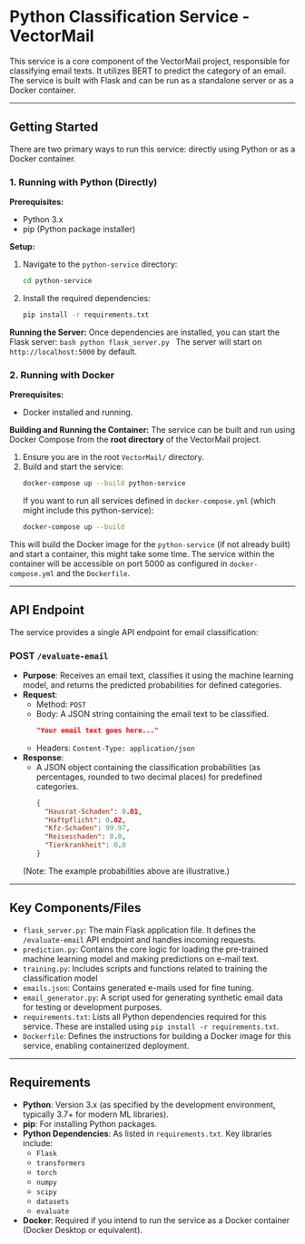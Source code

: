 # Python Classification Service - VectorMail

This service is a core component of the VectorMail project, responsible for classifying email texts. It utilizes BERT to predict the category of an email. The service is built with Flask and can be run as a standalone server or as a Docker container.

---

## Getting Started

There are two primary ways to run this service: directly using Python or as a Docker container.

### 1. Running with Python (Directly)

**Prerequisites:**
*   Python 3.x
*   pip (Python package installer)

**Setup:**
1.  Navigate to the `python-service` directory:
    ```bash
    cd python-service
    ```
2.  Install the required dependencies:
    ```bash
    pip install -r requirements.txt
    ```

**Running the Server:**
Once dependencies are installed, you can start the Flask server:
    ```bash
    python flask_server.py
    ```
The server will start on `http://localhost:5000` by default.

### 2. Running with Docker

**Prerequisites:**
*   Docker installed and running.

**Building and Running the Container:**
The service can be built and run using Docker Compose from the **root directory** of the VectorMail project.
1.  Ensure you are in the root `VectorMail/` directory.
2.  Build and start the service:
    ```bash
    docker-compose up --build python-service
    ```
    If you want to run all services defined in `docker-compose.yml` (which might include this python-service):
    ```bash
    docker-compose up --build
    ```
This will build the Docker image for the `python-service` (if not already built) and start a container, this might take some time. The service within the container will be accessible on port 5000 as configured in `docker-compose.yml` and the `Dockerfile`.

---

## API Endpoint

The service provides a single API endpoint for email classification:

### POST `/evaluate-email`

*   **Purpose**: Receives an email text, classifies it using the machine learning model, and returns the predicted probabilities for defined categories.
*   **Request**:
    *   Method: `POST`
    *   Body: A JSON string containing the email text to be classified.
        ```json
        "Your email text goes here..."
        ```
    *   Headers: `Content-Type: application/json`
*   **Response**:
    *   A JSON object containing the classification probabilities (as percentages, rounded to two decimal places) for predefined categories.
        ```json
        {
          "Hausrat-Schaden": 0.01,
          "Haftpflicht": 0.02,
          "Kfz-Schaden": 99.97,
          "Reiseschaden": 0.0,
          "Tierkrankheit": 0.0
        }
        ```
    (Note: The example probabilities above are illustrative.)

---

## Key Components/Files

*   `flask_server.py`: The main Flask application file. It defines the `/evaluate-email` API endpoint and handles incoming requests.
*   `prediction.py`: Contains the core logic for loading the pre-trained machine learning model and making predictions on e-mail text.
*   `training.py`: Includes scripts and functions related to training the classification model
*   `emails.json`: Contains generated e-mails used for fine tuning.
*   `email_generator.py`: A script used for generating synthetic email data for testing or development purposes.
*   `requirements.txt`: Lists all Python dependencies required for this service. These are installed using `pip install -r requirements.txt`.
*   `Dockerfile`: Defines the instructions for building a Docker image for this service, enabling containerized deployment.

---

## Requirements

*   **Python**: Version 3.x (as specified by the development environment, typically 3.7+ for modern ML libraries).
*   **pip**: For installing Python packages.
*   **Python Dependencies**: As listed in `requirements.txt`. Key libraries include:
    *   `Flask`
    *   `transformers`
    *   `torch`
    *   `numpy`
    *   `scipy`
    *   `datasets`
    *   `evaluate`
*   **Docker**: Required if you intend to run the service as a Docker container (Docker Desktop or equivalent).
